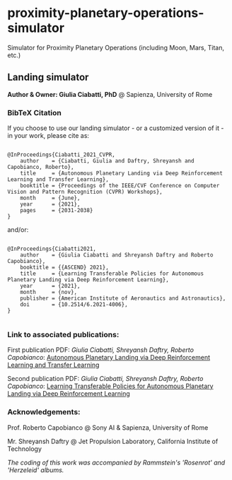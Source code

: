# proximity-planetary-operations-simulator
Simulator for Proximity Planetary Operations (including Moon, Mars, Titan, etc.)

## Landing simulator

**Author & Owner: Giulia Ciabatti, PhD** @ Sapienza, University of Rome

### BibTeX Citation
If you choose to use our landing simulator - or a customized version of it - in your work, please cite as: 

```

@InProceedings{Ciabatti_2021_CVPR,
    author    = {Ciabatti, Giulia and Daftry, Shreyansh and Capobianco, Roberto},
    title     = {Autonomous Planetary Landing via Deep Reinforcement Learning and Transfer Learning},
    booktitle = {Proceedings of the IEEE/CVF Conference on Computer Vision and Pattern Recognition (CVPR) Workshops},
    month     = {June},
    year      = {2021},
    pages     = {2031-2038}
} 

``` 

and/or: 

```

@InProceedings{Ciabatti2021,
    author    = {Giulia Ciabatti and Shreyansh Daftry and Roberto Capobianco}, 
    booktitle = {{ASCEND} 2021},
    title     = {Learning Transferable Policies for Autonomous Planetary Landing via Deep Reinforcement Learning}, 
    year      = {2021}, 
    month     = {nov}, 
    publisher = {American Institute of Aeronautics and Astronautics}, 
    doi       = {10.2514/6.2021-4006}, 
}
    
```

### Link to associated publications: 

First publication PDF: *Giulia Ciabatti, Shreyansh Daftry, Roberto Capobianco*: [Autonomous Planetary Landing via Deep Reinforcement Learning and Transfer Learning](https://openaccess.thecvf.com/content/CVPR2021W/AI4Space/papers/Ciabatti_Autonomous_Planetary_Landing_via_Deep_Reinforcement_Learning_and_Transfer_Learning_CVPRW_2021_paper.pdf)

Second publication PDF: *Giulia Ciabatti, Shreyansh Daftry, Roberto Capobianco*: [Learning Transferable Policies for Autonomous Planetary Landing via Deep Reinforcement Learning](https://arc.aiaa.org/doi/pdf/10.2514/6.2021-4006) 

### Acknowledgements: 

Prof. Roberto Capobianco @ Sony AI & Sapienza, University of Rome 

Mr. Shreyansh Daftry @ Jet Propulsion Laboratory, California Institute of Technology 

*The coding of this work was accompanied by Rammstein's 'Rosenrot' and 'Herzeleid' albums.*
